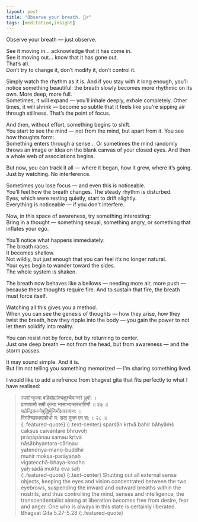 ```yaml
---
layout: post
title: "Observe your breath. 🧘‍♂️"
tags: [meditation,insight]
---
```

Observe your breath — just observe.       
       
See it moving in... acknowledge that it has come in.       
See it moving out... know that it has gone out.        
That’s all.        
Don’t try to change it, don’t modify it, don’t control it.        

Simply watch the rhythm as it is.
And if you stay with it long enough, you’ll notice something beautiful: the breath slowly becomes more rhythmic on its own. More deep, more full.        
Sometimes, it will expand — you’ll inhale deeply, exhale completely.
Other times, it will shrink — become so subtle that it feels like you're sipping air through stillness. That’s the point of focus.        

And then, without effort, something begins to shift.        
You start to see the mind — not from the mind, but apart from it.
You see how thoughts form:      
Something enters through a sense…
Or sometimes the mind randomly throws an image or idea on the blank canvas of your closed eyes.
And then a whole web of associations begins.         

But now, you can track it all — where it began, how it grew, where it’s going. Just by watching. No interference.          

Sometimes you lose focus — and even this is noticeable.       
You’ll feel how the breath changes.
The steady rhythm is disturbed.      
Eyes, which were resting quietly, start to drift slightly.     
Everything is noticeable — if you don't interfere.       

Now, in this space of awareness, try something interesting:        
Bring in a thought — something sexual, something angry, or        something that inflates your ego.      

You’ll notice what happens immediately:         
The breath races.       
It becomes shallow.        
Not wildly, but just enough that you can feel it’s no longer natural.      
Your eyes begin to wander toward the sides.      
The whole system is shaken.      

The breath now behaves like a bellows — needing more air, more push — because these thoughts require fire. And to sustain that fire, the breath must force itself.       

Watching all this gives you a method.       
When you can see the genesis of thoughts — how they arise, how they twist the breath, how they ripple into the body — you gain the power to not let them solidify into reality.        

You can resist not by force, but by returning to center.        
Just one deep breath — not from the head, but from awareness — and the storm passes.      

It may sound simple. And it is.      
But I’m not telling you something memorized — I’m sharing something lived.        

I would like to add a refrence from bhagvat gita that fits perfectly to what I have realised:      

>स्पर्शान्कृत्वा बहिर्बाह्यांश्चक्षुश्चैवान्तरे भ्रुवो: ।       
प्राणापानौ समौ कृत्वा नासाभ्यन्तरचारिणौ ॥ २७ ॥     
>यतेन्द्रियमनोबुद्धिर्मुनिर्मोक्षपरायण: ।         
विगतेच्छाभयक्रोधो य: सदा मुक्त एव स: ॥ २८ ॥        
> {:.featured-quote}
> {:.text-center}
>sparśān kṛtvā bahir bāhyāṁś      
cakṣuś caivāntare bhruvoḥ     
prāṇāpānau samau kṛtvā      
nāsābhyantara-cāriṇau       
>yatendriya-mano-buddhir    
munir mokṣa-parāyaṇaḥ     
vigatecchā-bhaya-krodho     
yaḥ sadā mukta eva saḥ    
> {:.featured-quote}
> {:.text-center}
>Shutting out all external sense objects, keeping the eyes and vision concentrated between the two eyebrows, suspending the inward and outward breaths within the nostrils, and thus controlling the mind, senses and intelligence, the transcendentalist aiming at liberation becomes free from desire, fear and anger. One who is always in this state is certainly liberated.           
Bhagvat Gita 5.27-5.28
> {:.featured-quote}